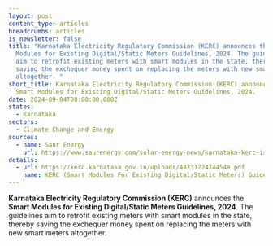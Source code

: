 ```yaml
---
layout: post
content_type: articles
breadcrumbs: articles
is_newsletter: false
title: "Karnataka Electricity Regulatory Commission (KERC) announces the Smart
  Modules for Existing Digital/Static Meters Guidelines, 2024. The guidelines
  aim to retrofit existing meters with smart modules in the state, thereby
  saving the exchequer money spent on replacing the meters with new smart meters
  altogether. "
short_title: Karnataka Electricity Regulatory Commission (KERC) announces the
  Smart Modules for Existing Digital/Static Meters Guidelines, 2024.
date: 2024-09-04T00:00:00.000Z
states:
  - Karnataka
sectors:
  - Climate Change and Energy
sources:
  - name: Saur Energy
    url: https://www.saurenergy.com/solar-energy-news/karnataka-kerc-issues-rules-to-transit-towards-smart-meters
details:
  - url: https://kerc.karnataka.gov.in/uploads/48731724744548.pdf
    name: KERC (Smart Modules For Existing Digital/Static Meters) Guidelines, 2024
---
```

**Karnataka Electricity Regulatory Commission (KERC)** announces the **Smart Modules for Existing Digital/Static Meters Guidelines, 2024**. The guidelines aim to retrofit existing meters with smart modules in the state, thereby saving the exchequer money spent on replacing the meters with new smart meters altogether.
